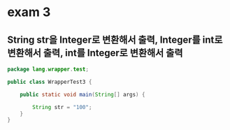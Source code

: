 # exam 3

## String str을 Integer로 변환해서 출력, Integer를 int로 변환해서 출력, int를 Integer로 변환해서 출력

```java
package lang.wrapper.test;

public class WrapperTest3 {

    public static void main(String[] args) {

        String str = "100";
    }
}
```
